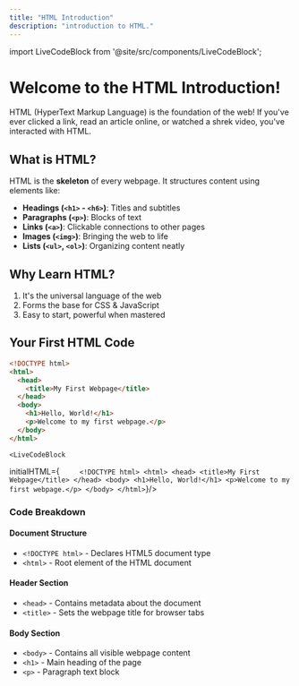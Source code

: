 ```yaml
---
title: "HTML Introduction"
description: "introduction to HTML."
---
```


import LiveCodeBlock from '@site/src/components/LiveCodeBlock';

# Welcome to the HTML Introduction!

HTML (HyperText Markup Language) is the foundation of the web! If you've ever clicked a link, read an article online, or watched a shrek video, you've interacted with HTML.

## What is HTML?

HTML is the **skeleton** of every webpage. It structures content using elements like:

- **Headings (`<h1>` - `<h6>`)**: Titles and subtitles
- **Paragraphs (`<p>`)**: Blocks of text
- **Links (`<a>`)**: Clickable connections to other pages
- **Images (`<img>`)**: Bringing the web to life
- **Lists (`<ul>`, `<ol>`)**: Organizing content neatly

## Why Learn HTML?

1. It's the universal language of the web
2. Forms the base for CSS & JavaScript
3. Easy to start, powerful when mastered

## Your First HTML Code

```html
<!DOCTYPE html>
<html>
  <head>
    <title>My First Webpage</title>
  </head>
  <body>
    <h1>Hello, World!</h1>
    <p>Welcome to my first webpage.</p>
  </body>
</html>
```

    <LiveCodeBlock

initialHTML={`    
    <!DOCTYPE html>
    <html>
    <head>
        <title>My First Webpage</title>
    </head>
    <body>
        <h1>Hello, World!</h1>
        <p>Welcome to my first webpage.</p>
    </body>
    </html>`}/>

### Code Breakdown

#### Document Structure

- `<!DOCTYPE html>` - Declares HTML5 document type
- `<html>` - Root element of the HTML document

#### Header Section

- `<head>` - Contains metadata about the document
- `<title>` - Sets the webpage title for browser tabs

#### Body Section

- `<body>` - Contains all visible webpage content
- `<h1>` - Main heading of the page
- `<p>` - Paragraph text block
